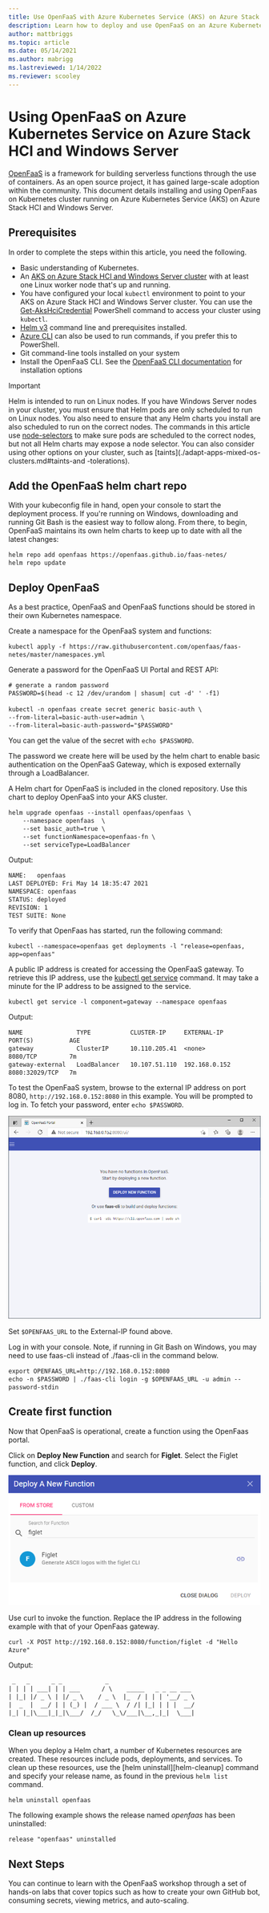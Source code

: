 ```yaml
---
title: Use OpenFaaS with Azure Kubernetes Service (AKS) on Azure Stack HCI  and Windows Server
description: Learn how to deploy and use OpenFaaS on an Azure Kubernetes Service (AKS) on Azure Stack HCI or Windows Server cluster to build serverless functions with containers.
author: mattbriggs
ms.topic: article
ms.date: 05/14/2021
ms.author: mabrigg 
ms.lastreviewed: 1/14/2022
ms.reviewer: scooley
---
```


# Using OpenFaaS on Azure Kubernetes Service on Azure Stack HCI and Windows Server

[OpenFaaS][open-faas] is a framework for building serverless functions through the use of containers. As an open source project, it has gained large-scale adoption within the community. This document details installing and using OpenFaas on Kubernetes cluster running on Azure Kubernetes Service (AKS) on Azure Stack HCI and Windows Server.

## Prerequisites

In order to complete the steps within this article, you need the following.

* Basic understanding of Kubernetes.
* An [AKS on Azure Stack HCI and Windows Server cluster](./setup.md) with at least one Linux worker node that's up and running.
* You have configured your local `kubectl` environment to point to your AKS on Azure Stack HCI and Windows Server cluster. You can use the [Get-AksHciCredential](./reference/ps/get-akshcicredential.md) PowerShell command to access your cluster using `kubectl`.
* [Helm v3](https://helm.sh/docs/intro/install/) command line and prerequisites installed.
* [Azure CLI](/cli/azure/install-azure-cli) can also be used to run commands, if you prefer this to PowerShell.
* Git command-line tools installed on your system
* Install the OpenFaaS CLI. See the [OpenFaaS CLI documentation][open-faas-cli] for installation options

> [!IMPORTANT]
> Helm is intended to run on Linux nodes. If you have Windows Server nodes in your cluster, you must ensure that Helm pods are only scheduled to run on Linux nodes. You also need to ensure that any Helm charts you install are also scheduled to run on the correct nodes. The commands in this article use [node-selectors](./adapt-apps-mixed-os-clusters.md#node-selector) to make sure pods are scheduled to the correct nodes, but not all Helm charts may expose a node selector. You can also consider using other options on your cluster, such as [taints](./adapt-apps-mixed-os-clusters.md#taints-and -tolerations).

## Add the OpenFaaS helm chart repo

With your kubeconfig file in hand, open your console to start the deployment process. If you're running on Windows, downloading and running Git Bash is the easiest way to follow along. From there, to begin, OpenFaaS maintains its own helm charts to keep up to date with all the latest changes:

```console
helm repo add openfaas https://openfaas.github.io/faas-netes/
helm repo update
```

## Deploy OpenFaaS

As a best practice, OpenFaaS and OpenFaaS functions should be stored in their own Kubernetes namespace.

Create a namespace for the OpenFaaS system and functions:

```console
kubectl apply -f https://raw.githubusercontent.com/openfaas/faas-netes/master/namespaces.yml
```

Generate a password for the OpenFaaS UI Portal and REST API:

```console
# generate a random password
PASSWORD=$(head -c 12 /dev/urandom | shasum| cut -d' ' -f1)

kubectl -n openfaas create secret generic basic-auth \
--from-literal=basic-auth-user=admin \
--from-literal=basic-auth-password="$PASSWORD"
```

You can get the value of the secret with `echo $PASSWORD`.

The password we create here will be used by the helm chart to enable basic authentication on the OpenFaaS Gateway, which is exposed externally through a LoadBalancer.

A Helm chart for OpenFaaS is included in the cloned repository. Use this chart to deploy OpenFaaS into your AKS cluster.

```console
helm upgrade openfaas --install openfaas/openfaas \
    --namespace openfaas  \
    --set basic_auth=true \
    --set functionNamespace=openfaas-fn \
    --set serviceType=LoadBalancer
```

Output:

```output
NAME:   openfaas
LAST DEPLOYED: Fri May 14 18:35:47 2021
NAMESPACE: openfaas
STATUS: deployed
REVISION: 1
TEST SUITE: None
```

To verify that OpenFaas has started, run the following command:

```console
kubectl --namespace=openfaas get deployments -l "release=openfaas, app=openfaas"
```

A public IP address is created for accessing the OpenFaaS gateway. To retrieve this IP address, use the [kubectl get service][kubectl-get] command. It may take a minute for the IP address to be assigned to the service.

```console
kubectl get service -l component=gateway --namespace openfaas
```

Output:

```output
NAME               TYPE           CLUSTER-IP     EXTERNAL-IP    PORT(S)          AGE
gateway            ClusterIP      10.110.205.41  <none>         8080/TCP         7m
gateway-external   LoadBalancer   10.107.51.110  192.168.0.152  8080:32029/TCP   7m
```

To test the OpenFaaS system, browse to the external IP address on port 8080, `http://192.168.0.152:8080` in this example. You will be prompted to log in. To fetch your password, enter `echo $PASSWORD`.

![OpenFaaS UI](media/container-service-serverless/openfaas.png)

Set `$OPENFAAS_URL` to the External-IP found above.

Log in with your console. Note, if running in Git Bash on Windows, you may need to use faas-cli instead of ./faas-cli in the command below.

```console
export OPENFAAS_URL=http://192.168.0.152:8080
echo -n $PASSWORD | ./faas-cli login -g $OPENFAAS_URL -u admin --password-stdin
```

## Create first function

Now that OpenFaaS is operational, create a function using the OpenFaas portal.

Click on **Deploy New Function** and search for **Figlet**. Select the Figlet function, and click **Deploy**.

![Screenshot shows the Deploy A New Function dialog box with the text figlet on the search line.](media/container-service-serverless/figlet.png)

Use curl to invoke the function. Replace the IP address in the following example with that of your OpenFaas gateway.

```console
curl -X POST http://192.168.0.152:8080/function/figlet -d "Hello Azure"
```

Output:

```output
 _   _      _ _            _
| | | | ___| | | ___      / \    _____   _ _ __ ___
| |_| |/ _ \ | |/ _ \    / _ \  |_  / | | | '__/ _ \
|  _  |  __/ | | (_) |  / ___ \  / /| |_| | | |  __/
|_| |_|\___|_|_|\___/  /_/   \_\/___|\__,_|_|  \___|

```

### Clean up resources

When you deploy a Helm chart, a number of Kubernetes resources are created. These resources include pods, deployments, and services. To clean up these resources, use the [helm uninstall][helm-cleanup] command and specify your release name, as found in the previous `helm list` command.

```console
helm uninstall openfaas
```

The following example shows the release named *openfaas* has been uninstalled:

```console
release "openfaas" uninstalled
```

## Next Steps

You can continue to learn with the OpenFaaS workshop through a set of hands-on labs that cover topics such as how to create your own GitHub bot, consuming secrets, viewing metrics, and auto-scaling.

<!-- LINKS - external -->
[install-mongo]: https://docs.mongodb.com/manual/installation/
[kubectl-get]: https://kubernetes.io/docs/reference/generated/kubectl/kubectl-commands#get
[open-faas]: https://www.openfaas.com/
[open-faas-cli]: https://github.com/openfaas/faas-cli
[openfaas-workshop]: https://github.com/openfaas/workshop